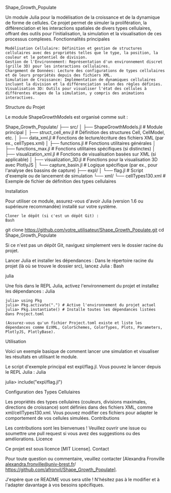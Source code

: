 Shape_Growth_Populate

Un module Julia pour la modélisation de la croissance et de la dynamique de forme de cellules. Ce projet permet de simuler la prolifération, la différenciation et les interactions spatiales de divers types cellulaires, offrant des outils pour l'initialisation, la simulation et la visualisation de ces processus complexes.
Fonctionnalités principales

    Modélisation Cellulaire: Définition et gestion de structures cellulaires avec des propriétés telles que le type, la position, la couleur et le potentiel de division.
    Gestion de l'Environnement: Représentation d'un environnement discret (grille 3D) pour les interactions cellulaires.
    Chargement de Données: Lecture des configurations de types cellulaires et de leurs propriétés depuis des fichiers XML.
    Simulation de Croissance: Implémentation de dynamiques cellulaires incluant la division et la différenciation selon des règles définies.
    Visualisation 3D: Outils pour visualiser l'état des cellules à différentes étapes de la simulation, y compris des animations interactives.

Structure du Projet

Le module ShapeGrowthModels est organisé comme suit :

Shape_Growth_Populate/
├── src/
│   ├── ShapeGrowthModels.jl    # Module principal
│   ├── struct_cell_env.jl      # Définition des structures Cell, CellModel, etc.
│   ├── data_xml.jl             # Fonctions de lecture/écriture des fichiers XML (par ex., cellTypes.xml)
│   ├── functions.jl            # Fonctions utilitaires générales
│   ├── functions_max.jl        # Fonctions utilitaires spécifiques (si distinctes)
│   ├── visualization_xml.jl    # Fonctions de visualisation basées sur XML (si applicable)
│   ├── visualization_3D.jl     # Fonctions pour la visualisation 3D avec PlotlyJS
│   └── capture_basin.jl        # Logique spécifique (par ex., pour l'analyse des bassins de capture)
├── expl/
│   └── flag.jl                 # Script d'exemple ou de lancement de simulation
└── xml/
    └── cellTypes130.xml        # Exemple de fichier de définition des types cellulaires

Installation

Pour utiliser ce module, assurez-vous d'avoir Julia (version 1.6 ou supérieure recommandée) installé sur votre système.

    Cloner le dépôt (si c'est un dépôt Git) :
    Bash

git clone https://github.com/votre_utilisateur/Shape_Growth_Populate.git
cd Shape_Growth_Populate

Si ce n'est pas un dépôt Git, naviguez simplement vers le dossier racine du projet.

Lancer Julia et installer les dépendances :
Dans le répertoire racine du projet (là où se trouve le dossier src), lancez Julia :
Bash

julia

Une fois dans le REPL Julia, activez l'environnement du projet et installez les dépendances :
Julia

    julia> using Pkg
    julia> Pkg.activate(".") # Active l'environnement du projet actuel
    julia> Pkg.instantiate() # Installe toutes les dépendances listées dans Project.toml

    (Assurez-vous qu'un fichier Project.toml existe et liste les dépendances comme EzXML, ColorSchemes, ColorTypes, Plots, Parameters, PlotlyJS, PlotlyBase).

Utilisation

Voici un exemple basique de comment lancer une simulation et visualiser les résultats en utilisant le module.

Le script d'exemple principal est expl/flag.jl. Vous pouvez le lancer depuis le REPL Julia :
Julia

julia> include("expl/flag.jl")

Configuration des Types Cellulaires

Les propriétés des types cellulaires (couleurs, divisions maximales, directions de croissance) sont définies dans des fichiers XML, comme xml/cellTypes130.xml. Vous pouvez modifier ces fichiers pour adapter le comportement de vos cellules simulées.
Contributions

Les contributions sont les bienvenues ! Veuillez ouvrir une issue ou soumettre une pull request si vous avez des suggestions ou des améliorations.
Licence

Ce projet est sous licence [MIT License].
Contact

Pour toute question ou commentaire, veuillez contacter [Alexandra Fronville alexandra.fronville@univ-brest.fr/ https://github.com/afronvil/Shape_Growth_Populate].

J'espère que ce README vous sera utile ! N'hésitez pas à le modifier et à l'adapter davantage à vos besoins spécifiques.
